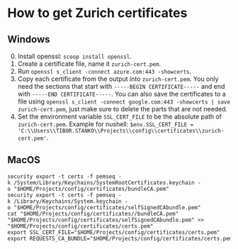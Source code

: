 
# How to get Zurich certificates

## Windows

0. Install openssl: `scoop install openssl`.
1. Create a certificate file, name it `zurich-cert.pem`.
2. Run `openssl s_client -connect azure.com:443 -showcerts`.
3. Copy each certificate from the output into `zurich-cert.pem`. You only need the sections that start with `-----BEGIN CERTIFICATE-----` and end with `-----END CERTIFICATE-----`. You can also save the certificates to a file using `openssl s_client -connect google.com:443 -showcerts | save zurich-cert.pem`, just make sure to delete the parts that are not needed.
4. Set the environment variable `SSL_CERT_FILE` to be the absolute path of `zurich-cert.pem`. Example for nushell: `$env.SSL_CERT_FILE = 'C:\\Users\\TIBOR.STANKO\\Projects\\config\\certificates\\zurich-cert.pem'`.

## MacOS

```shell
security export -t certs -f pemseq -k /System/Library/Keychains/SystemRootCertificates.keychain -o "$HOME/Projects/config/certificates/bundleCA.pem"  
security export -t certs -f pemseq -k /Library/Keychains/System.keychain -o "$HOME/Projects/config/certificates/selfSignedCAbundle.pem"
cat "$HOME/Projects/config/certificates//bundleCA.pem" "$HOME/Projects/config/certificates/selfSignedCAbundle.pem" >> "$HOME/Projects/config/certificates/certs.pem"
export SSL_CERT_FILE="$HOME/Projects/config/certificates/certs.pem"  
export REQUESTS_CA_BUNDLE="$HOME/Projects/config/certificates/certs.pem"
```
